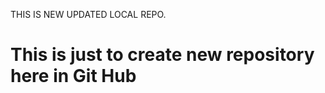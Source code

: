 <P>THIS IS NEW UPDATED LOCAL REPO.</P>
<h1>This is just to create new repository here in Git Hub</h1>
